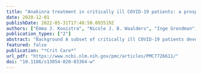 ```yaml
---
title: "Anakinra treatment in critically ill COVID-19 patients: a prospective cohort study"
date: 2020-12-01
publishDate: 2022-05-31T17:48:50.093519Z
authors: ["Emma J. Kooistra", "Nicole J. B. Waalders", "Inge Grondman", "Nico A. F. Janssen", "Aline H. de Nooijer", "Mihai G. Netea", "Frank L. van de Veerdonk", "Esther Ewalds", "Johannes G. van der Hoeven", "Matthijs Kox", "Peter Pickkers"]
publication_types: ["2"]
abstract: "Background A subset of critically ill COVID-19 patients develop a hyperinflammatory state. Anakinra, a recombinant interleukin-1 receptor antagonist, is known to be effective in several hyperinflammatory diseases. We investigated the effects of anakinra on inflammatory parameters and clinical outcomes in critically ill, mechanically ventilated COVID-19 patients with clinical features of hyperinflammation.  Methods In this prospective cohort study, 21 critically ill COVID-19 patients treated with anakinra were compared to a group of standard care. Serial data of clinical inflammatory parameters and concentrations of multiple circulating cytokines were determined and aligned on start day of anakinra in the treatment group, and median start day of anakinra in the control group. Analysis was performed for day − 10 to + 10 relative to alignment day. Clinical outcomes were analyzed during 28 days. Additionally, three sensitivity analyses were performed: (1) using propensity score-matched groups, (2) selecting patients who did not receive corticosteroids, and (3) using a subset of the control group aimed to match the criteria (fever, elevated ferritin) for starting anakinra treatment.  Results Baseline patient characteristics and clinical parameters on ICU admission were similar between groups. As a consequence of bias by indication, plasma levels of aspartate aminotransferase (ASAT) (p = 0.0002), ferritin (p = 0.009), and temperature (p = 0.001) were significantly higher in the anakinra group on alignment day. Following treatment, no relevant differences in kinetics of circulating cytokines were observed between both groups. Decreases of clinical parameters, including temperature (p = 0.03), white blood cell counts (p = 0.02), and plasma levels of ferritin (p = 0.003), procalcitonin (p = 0.001), creatinine (p = 0.01), and bilirubin (p = 0.007), were more pronounced in the anakinra group. No differences in duration of mechanical ventilation or ICU length of stay were observed between groups. Sensitivity analyses confirmed these results.  Conclusions Anakinra is effective in reducing clinical signs of hyperinflammation in critically ill COVID-19 patients. A randomized controlled trial is warranted to draw conclusion about the effects of anakinra on clinical outcomes."
featured: false
publication: "*Crit Care*"
url_pdf: "https://www.ncbi.nlm.nih.gov/pmc/articles/PMC7726611/"
doi: "10.1186/s13054-020-03364-w"
---
```


